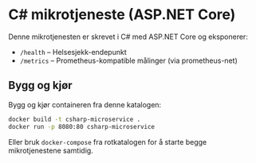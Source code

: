 
# C# mikrotjeneste (ASP.NET Core)

Denne mikrotjenesten er skrevet i C# med ASP.NET Core og eksponerer:

- `/health` – Helsesjekk-endepunkt
- `/metrics` – Prometheus-kompatible målinger (via prometheus-net)

## Bygg og kjør

Bygg og kjør containeren fra denne katalogen:

```bash
docker build -t csharp-microservice .
docker run -p 8080:80 csharp-microservice
```

Eller bruk `docker-compose` fra rotkatalogen for å starte begge mikrotjenestene samtidig.
